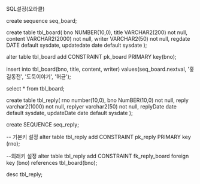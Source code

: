 SQL설정(오라클)

create sequence seq_board;

create table tbl_board(
    bno NUMBER(10,0),
    title VARCHAR2(200) not null,
    content VARCHAR2(2000) not null,
    writer VARCHAR2(50) not null,
    regdate DATE default sysdate,
    updatedate date default sysdate
    );

alter table tbl_board add CONSTRAINT pk_board
PRIMARY key(bno);

insert into tbl_board(bno, title, content, writer)
values(seq_board.nextval, '홍길동전', '도둑이야기', '허균');

select * from tbl_board;
    

create table tbl_reply(
    rno number(10,0),
    bno NumBER(10,0) not null,
    reply varchar2(1000) not null,
    replyer varchar2(50) not null,
    replyDate date default sysdate,
    updateDate date default sysdate
);

create SEQUENCE seq_reply;

-- 기본키 설정
alter table tbl_reply add CONSTRAINT pk_reply PRIMARY key (rno);

--외래키 설정
alter table tbl_reply add CONSTRAINT fk_reply_board
foreign key (bno) references tbl_board(bno);

desc tbl_reply;   